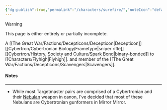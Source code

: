 ```yaml
---
{"dg-publish":true,"permalink":"/characters/surefire/","noteIcon":"default"}
---
```

  
>[!warning] 
>This page is either entirely or partially incomplete. 

A [[The Great War/Factions/Decepticons/Decepticon\|Decepticon]] [[Cybertron/Cybertronian Biology/Frametype\|sniper rifle]] [[Cybertron/History, Society and Culture/Spark Bond\|binary-bonded]] to [[Characters/Flyhigh\|Flyhigh]]. and member of the [[The Great War/Factions/Decepticons/Scavengers\|Scavengers]].
#### Notes
---
- While most Targetmaster pairs are comprised of a Cybertronian and their [Nebulan](https://tfwiki.net/wiki/Nebulan) weapon in canon, I’ve decided that most of these Nebulans are Cybertronian gunformers in Mirror Mirror. 